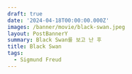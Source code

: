 ```yaml
---
draft: true
date: '2024-04-18T00:00:00.000Z'
images: /banner/movie/black-swan.jpeg
layout: PostBannerY
summary: Black Swan를 보고 난 후
title: Black Swan
tags:
  - Sigmund Freud
---
```

